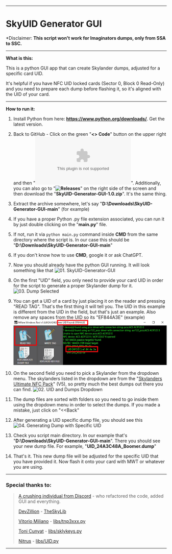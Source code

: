 ----------------------------------------

# SkyUID Generator GUI

*Disclaimer: **This script won't work for Imaginators dumps, only from SSA to SSC.**

----------------------------------------
**What is this:**

This is a python GUI app that can create Skylander dumps, adjusted for a specific card UID.

It's helpful if you have NFC UID locked cards (Sector 0, Block 0 Read-Only) and you need to prepare each dump before flashing it, so it's aligned with the UID of your card.

----------------------------------------

**How to run it:**

1. Install Python from here: **https://www.python.org/downloads/**. Get the latest version.

2. Back to GitHub - Click on the green "**<> Code**" button on the upper right and then "**![Download ZIP](https://github.com/skylandersNFC/SkyUID-Generator-GUI/archive/refs/heads/main.zip)**".
Additionally, you can also go to "**![Releases](https://github.com/skylandersNFC/SkyUID-Generator-GUI/releases/)**" on the right side of the screen and then download the "**SkyUID-Generator-GUI-1.0.zip**".
It's the same thing.



3. Extract the archive somewhere, let's say "**D:\Downloads\SkyUID-Generator-GUI-main**" (for example)
   
4. If you have a proper Python .py file extension associated, you can run it by just double clicking on the "**main.py**" file.
  
5. If not, run it via `python main.py` command inside **CMD** from the same directory where the script is. In our case this should be "**D:\Downloads\SkyUID-Generator-GUI-main**"

6. If you don't know how to use **CMD**, google it or ask ChatGPT.

7. Now you should already have the python GUI running. It will look something like that
![01. SkyUID-Generator-GUI](https://raw.githubusercontent.com/t3hsuppli3r/SkyUID-Generator-GUI/main/img/01.%20SkyUID-Generator-GUI.jpg)

8. On the first "UID" field, you only need to provide your card UID in order for the script to generate a proper Skylander dump for it.
![03. Dump Selected](https://raw.githubusercontent.com/t3hsuppli3r/SkyUID-Generator-GUI/main/img/03.%20Dump%20Selected.jpg)

9. You can get a UID of a card by just placing it on the reader and pressing "READ TAG". That's the first thing it will tell you. The UID in this example is different from the UID in the field, but that's just an example. Also remove any spaces from the UID so its "EF844A3E" (example)
![00. How to get UID with MWT](https://github.com/skylandersNFC/SkyUID-Generator-GUI/blob/main/img/00.%20How%20to%20get%20UID%20with%20MWT.jpg)

10. On the second field you need to pick a Skylander from the dropdown menu. The skylanders listed in the dropdown are from the "[Skylanders Ultimate NFC Pack](https://docs.google.com/document/d/1M3CXm2UcXLo1kuhYmAAtitfPJUJoyL47Ey95BYIt-Z0/edit?usp=sharing)" (V5), so pretty much the best dumps out there you can find.
![02. UID and Dumps Dropdown](https://raw.githubusercontent.com/t3hsuppli3r/SkyUID-Generator-GUI/main/img/02.%20UID%20and%20Dumps%20Dropdown.jpg)

11. The dump files are sorted with folders so you need to go inside them using the dropdown menu in order to select the dumps. If you made a mistake, just click on "<<Back"

12. After generating a UID specific dump file, you should see this 
![04. Generating Dump with Specific UID](https://raw.githubusercontent.com/t3hsuppli3r/SkyUID-Generator-GUI/main/img/04.%20Generating%20Dump%20with%20Specific%20UID.jpg)

13. Check you script main directory. In our example that's "**D:\Downloads\SkyUID-Generator-GUI-main**". There you should see your new dump file. For example, "**UID_24A3C48A_Boomer.dump**"

14. That's it. This new dump file will be adjusted for the specific UID that you have provided it. Now flash it onto your card with MWT or whatever you are using.
----------------------------------------

### Special thanks to:

>[A crushing individual from Discord]() - who refactored the code, added GUI and everything.
>
>[DevZillion](https://github.com/DevZillion) - [TheSkyLib](https://github.com/DevZillion/TheSkyLib)
>
>[Vitorio Miliano]() - [libs/tnp3xxx.py](https://github.com/DevZillion/TheSkyLib/blob/main/libs/tnp3xxx.py)
>
>[Toni Cunyat](https://github.com/elbuit) - [libs/sklykeys.py](https://github.com/DevZillion/TheSkyLib/blob/main/libs/sklykeys.py)
>
>[Nitrus](https://github.com/Nitrus) - [libs/UID.py](https://github.com/DevZillion/TheSkyLib/blob/main/libs/UID.py)

----------------------------------------
